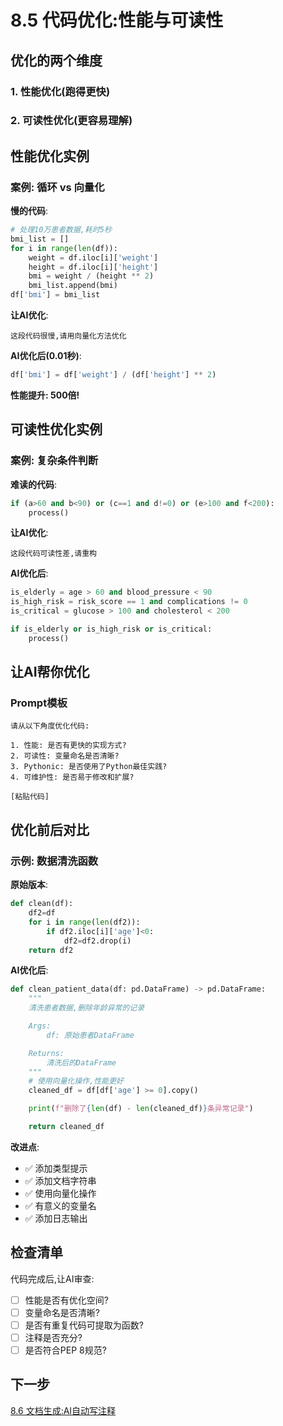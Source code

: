 # 8.5 代码优化:性能与可读性

## 优化的两个维度

### 1. 性能优化(跑得更快)
### 2. 可读性优化(更容易理解)

## 性能优化实例

### 案例: 循环 vs 向量化

**慢的代码**:
```python
# 处理10万患者数据,耗时5秒
bmi_list = []
for i in range(len(df)):
    weight = df.iloc[i]['weight']
    height = df.iloc[i]['height']
    bmi = weight / (height ** 2)
    bmi_list.append(bmi)
df['bmi'] = bmi_list
```

**让AI优化**:
```
这段代码很慢,请用向量化方法优化
```

**AI优化后(0.01秒)**:
```python
df['bmi'] = df['weight'] / (df['height'] ** 2)
```

**性能提升: 500倍!**

## 可读性优化实例

### 案例: 复杂条件判断

**难读的代码**:
```python
if (a>60 and b<90) or (c==1 and d!=0) or (e>100 and f<200):
    process()
```

**让AI优化**:
```
这段代码可读性差,请重构
```

**AI优化后**:
```python
is_elderly = age > 60 and blood_pressure < 90
is_high_risk = risk_score == 1 and complications != 0
is_critical = glucose > 100 and cholesterol < 200

if is_elderly or is_high_risk or is_critical:
    process()
```

## 让AI帮你优化

### Prompt模板

```
请从以下角度优化代码:

1. 性能: 是否有更快的实现方式?
2. 可读性: 变量命名是否清晰?
3. Pythonic: 是否使用了Python最佳实践?
4. 可维护性: 是否易于修改和扩展?

[粘贴代码]
```

## 优化前后对比

### 示例: 数据清洗函数

**原始版本**:
```python
def clean(df):
    df2=df
    for i in range(len(df2)):
        if df2.iloc[i]['age']<0:
            df2=df2.drop(i)
    return df2
```

**AI优化后**:
```python
def clean_patient_data(df: pd.DataFrame) -> pd.DataFrame:
    """
    清洗患者数据,删除年龄异常的记录

    Args:
        df: 原始患者DataFrame

    Returns:
        清洗后的DataFrame
    """
    # 使用向量化操作,性能更好
    cleaned_df = df[df['age'] >= 0].copy()

    print(f"删除了{len(df) - len(cleaned_df)}条异常记录")

    return cleaned_df
```

**改进点**:
- ✅ 添加类型提示
- ✅ 添加文档字符串
- ✅ 使用向量化操作
- ✅ 有意义的变量名
- ✅ 添加日志输出

## 检查清单

代码完成后,让AI审查:

- [ ] 性能是否有优化空间?
- [ ] 变量命名是否清晰?
- [ ] 是否有重复代码可提取为函数?
- [ ] 注释是否充分?
- [ ] 是否符合PEP 8规范?

## 下一步

[8.6 文档生成:AI自动写注释](8.6-documentation.md)
